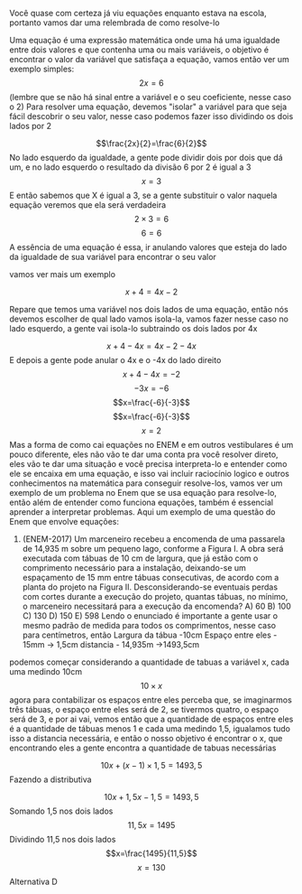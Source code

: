 Você quase com certeza já viu equações enquanto estava na escola, portanto vamos dar uma relembrada de como resolve-lo

Uma equação é uma expressão matemática onde uma há uma igualdade entre dois valores e que contenha uma ou mais variáveis, o objetivo é encontrar o valor da variável que satisfaça a equação, vamos então ver um exemplo simples:
$$2x = 6$$
(lembre que se não há sinal entre a variável e o seu coeficiente, nesse caso o 2)
Para resolver uma equação, devemos "isolar" a variável para que seja fácil descobrir o seu valor, nesse caso podemos fazer isso dividindo os dois lados por 2

$$\frac{2x}{2}=\frac{6}{2}$$
No lado esquerdo da igualdade, a gente pode dividir dois por dois que dá um, e no lado esquerdo o resultado da divisão 6 por 2 é igual a 3
$$x = 3$$
E então sabemos que X é igual a 3, se a gente substituir o valor naquela equação veremos que ela será verdadeira
$$2\times3=6$$
$$6=6$$
A essência de uma equação é essa, ir anulando valores que esteja do lado da igualdade de sua variável para encontrar o seu valor

vamos ver mais um exemplo

$$x+4 = 4x-2$$

Repare que temos uma variável nos dois lados de uma equação, então nós devemos escolher de qual lado vamos isola-la, vamos fazer nesse caso no lado esquerdo, a gente vai isola-lo subtraindo os dois lados por 4x

$$x+4-4x = 4x-2-4x$$
E depois a gente pode anular o 4x e o -4x do lado direito
$$x+4-4x =-2$$
$$-3x=-6$$
$$x=\frac{-6}{-3}$$
$$x=\frac{-6}{-3}$$
$$x=2$$
Mas a forma de como cai equações no ENEM e em outros vestibulares é um pouco diferente, eles não vão te dar uma conta pra você resolver direto, eles vão te dar uma situação e você precisa interpreta-lo e entender como ele se encaixa em uma equação, e isso vai incluir raciocínio logico e outros conhecimentos na matemática para conseguir resolve-los, vamos ver um exemplo de um problema no Enem que se usa equação para resolve-lo, então além de entender como funciona equações, também é essencial aprender a interpretar problemas.
Aqui um exemplo de uma questão do Enem que envolve equações:
01. (ENEM-2017) Um marceneiro recebeu a encomenda de uma passarela de 14,935 m sobre um pequeno lago, conforme a Figura I. A obra será executada com tábuas de 10 cm de largura, que já estão com o comprimento necessário para a instalação, deixando-se um espaçamento de 15 mm entre tábuas consecutivas, de acordo com a planta do projeto na Figura II. Desconsiderando-se eventuais perdas com cortes durante a execução do projeto, quantas tábuas, no mínimo, o marceneiro necessitará para a execução da encomenda? A) 60 B) 100 C) 130 D) 150 E) 598
Lendo o enunciado é importante a gente usar o mesmo padrão de medida para todos os comprimentos, nesse caso para centímetros, então
Largura da tábua -10cm
Espaço entre eles - 15mm -> 1,5cm
distancia - 14,935m ->1493,5cm

podemos começar considerando a quantidade de tabuas a variável x, cada uma medindo 10cm
$$10\times x$$
agora para contabilizar os espaços entre eles perceba que, se imaginarmos três tábuas, o espaço entre eles será de 2, se tivermos quatro, o espaço será de 3, e por ai vai, vemos então que a quantidade de espaços entre eles é a quantidade de tábuas menos 1 e cada uma medindo 1,5, igualamos tudo isso a distancia necessária, e então o nosso objetivo é encontrar o x, que encontrando eles a gente encontra a quantidade de tabuas necessárias

$$10 x +(x-1)\times1,5 = 1493,5$$
Fazendo a distributiva

$$10x +1,5x-1,5 = 1493,5$$
Somando 1,5 nos dois lados
$$11,5x=1495$$
Dividindo 11,5 nos dois lados
$$x=\frac{1495}{11,5}$$
$$x=130$$
Alternativa D